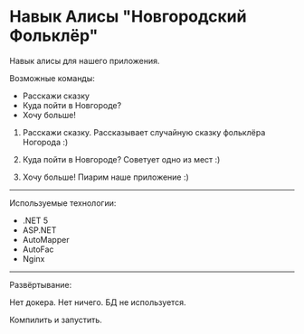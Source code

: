 # Навык Алисы "Новгородский Фольклёр"
Навык алисы для нашего приложения.

Возможные команды:
* Расскажи сказку
* Куда пойти в Новгороде?
* Хочу больше!

1) Расскажи сказку.
Рассказывает случайную сказку фольклёра Ногорода :)

2) Куда пойти в Новгороде?
Советует одно из мест :)

3) Хочу больше!
Пиарим наше приложение :)


-------

Используемые технологии:
- .NET 5
- ASP.NET
- AutoMapper
- AutoFac
- Nginx

-------

Развёртывание:

Нет докера. Нет ничего. БД не используется.

Компилить и запустить.
